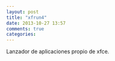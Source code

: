```yaml
---
layout: post
title: "xfrun4"
date: 2013-10-27 13:57
comments: true
categories: 
---
```

Lanzador de aplicaciones propio de xfce.

